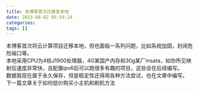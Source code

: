 ```yaml
---
title: 本博客首次迁移至本地
date: 2023-08-02 05:54:24
categories: 
tags: []
---
```

本博客首次将云计算项目迁移本地，但也面临一系列问题，比如系统加固，封闭危险端口等。  
本地采用CPU为4核J1900处理器，4G某国产内存和30g某厂msata，如你所见映射后速度非常快，且配置ipv6后可以跑很多有趣的项目，这些会在后续编写。  
数据我现在属于永久保存，但是稳定性还得用各种方法尝试，也在文章中编写。  
下一篇文章关于如何低价购买小主机和刷机方法  
